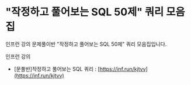 # "작정하고 풀어보는 SQL 50제" 쿼리 모음집
인프런 강의 문제풀이반 "작정하고 풀어보는 SQL 50제" 쿼리 모음집입니다.

인프런 강의 
 - [문풀반]작정하고 풀어보는 SQL 쿼리 : [https://inf.run/kjtvv](https://inf.run/kjtvv)

